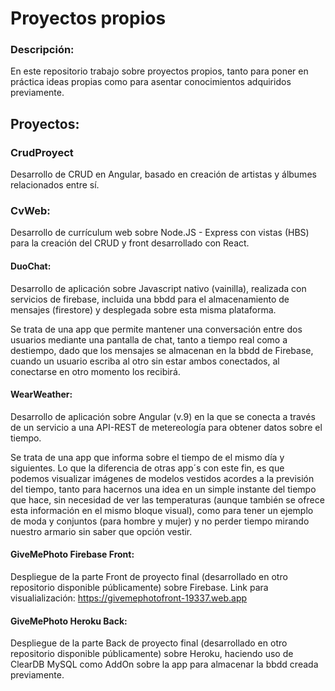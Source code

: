 # Proyectos propios

### Descripción:
En este repositorio trabajo sobre proyectos propios, tanto para poner en práctica ideas propias como para asentar conocimientos adquiridos previamente.

## Proyectos:

### CrudProyect
Desarrollo de CRUD en Angular, basado en creación de artistas y álbumes relacionados entre sí.

### CvWeb:
Desarrollo de currículum web sobre Node.JS - Express con vistas (HBS) para la creación del CRUD y front desarrollado con React.

#### DuoChat:
Desarrollo de aplicación sobre Javascript nativo (vainilla), realizada con servicios de firebase, incluida una bbdd para el almacenamiento de mensajes (firestore) y desplegada
sobre esta misma plataforma.

Se trata de una app que permite mantener una conversación entre dos usuarios mediante una pantalla de chat, tanto a tiempo real como a destiempo, dado que los mensajes 
se almacenan en la bbdd de Firebase, cuando un usuario escriba al otro sin estar ambos conectados, al conectarse en otro momento los recibirá.

#### WearWeather:
Desarrollo de aplicación sobre Angular (v.9) en la que se conecta a través de un servicio a una API-REST de metereología para obtener datos sobre el tiempo.

Se trata de una app que informa sobre el tiempo de el mismo día y siguientes. Lo que la diferencia de otras app´s con este fin, es que podemos visualizar imágenes de modelos 
vestidos acordes a la previsión del tiempo, tanto para hacernos una idea en un simple instante del tiempo que hace, sin necesidad de ver las temperaturas (aunque también se ofrece
esta información en el mismo bloque visual), como para tener un ejemplo de moda y conjuntos (para hombre y mujer) y no perder tiempo mirando nuestro armario sin saber que opción vestir.

#### GiveMePhoto Firebase Front:
Despliegue de la parte Front de proyecto final (desarrollado en otro repositorio disponible públicamente) sobre Firebase.
Link para visualialización: https://givemephotofront-19337.web.app

#### GiveMePhoto Heroku Back:
Despliegue de la parte Back de proyecto final (desarrollado en otro repositorio disponible públicamente) sobre Heroku, haciendo uso de ClearDB MySQL como AddOn sobre la app para almacenar la bbdd creada previamente.
